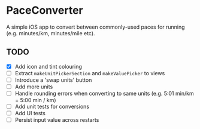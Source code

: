 # PaceConverter

A simple iOS app to convert between commonly-used paces for running (e.g.
minutes/km, minutes/mile etc).

## TODO

- [X] Add icon and tint colouring
- [ ] Extract `makeUnitPickerSection` and `makeValuePicker` to views
- [ ] Introduce a 'swap units' button
- [ ] Add more units
- [ ] Handle rounding errors when converting to same units (e.g. 5:01 min/km =
      5:00 min / km)
- [ ] Add unit tests for conversions
- [ ] Add UI tests
- [ ] Persist input value across restarts
